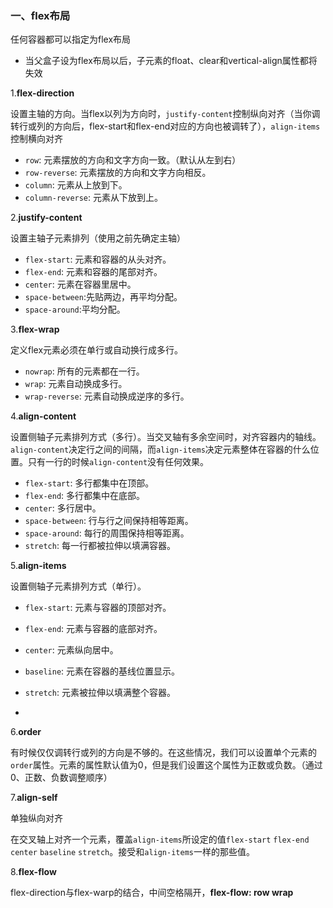 ### 一、flex布局

任何容器都可以指定为flex布局

- 当父盒子设为flex布局以后，子元素的float、clear和vertical-align属性都将失效

1.**flex-direction**

设置主轴的方向。当flex以列为方向时，`justify-content`控制纵向对齐（当你调转行或列的方向后，flex-start和flex-end对应的方向也被调转了），`align-items`控制横向对齐

- `row`: 元素摆放的方向和文字方向一致。（默认从左到右）
- `row-reverse`: 元素摆放的方向和文字方向相反。
- `column`: 元素从上放到下。
- `column-reverse`: 元素从下放到上。

2.**justify-content**

设置主轴子元素排列（使用之前先确定主轴）

- `flex-start`: 元素和容器的从头对齐。
- `flex-end`: 元素和容器的尾部对齐。
- `center`: 元素在容器里居中。
- `space-between`:先贴两边，再平均分配。
- `space-around`:平均分配。



3.**flex-wrap**

定义flex元素必须在单行或自动换行成多行。

- `nowrap`: 所有的元素都在一行。
- `wrap`: 元素自动换成多行。
- `wrap-reverse`: 元素自动换成逆序的多行。



4.**align-content**

设置侧轴子元素排列方式（多行）。当交叉轴有多余空间时，对齐容器内的轴线。`align-content`决定行之间的间隔，而`align-items`决定元素整体在容器的什么位置。只有一行的时候`align-content`没有任何效果。

- `flex-start`: 多行都集中在顶部。
- `flex-end`: 多行都集中在底部。
- `center`: 多行居中。
- `space-between`: 行与行之间保持相等距离。
- `space-around`: 每行的周围保持相等距离。
- `stretch`: 每一行都被拉伸以填满容器。



5.**align-items**

设置侧轴子元素排列方式（单行）。

- `flex-start`: 元素与容器的顶部对齐。
- `flex-end`: 元素与容器的底部对齐。
- `center`: 元素纵向居中。
- `baseline`: 元素在容器的基线位置显示。
- `stretch`: 元素被拉伸以填满整个容器。

- 

6.**order**

有时候仅仅调转行或列的方向是不够的。在这些情况，我们可以设置单个元素的`order`属性。元素的属性默认值为0，但是我们设置这个属性为正数或负数。（通过0、正数、负数调整顺序）

7.**align-self**

单独纵向对齐

在交叉轴上对齐一个元素，覆盖`align-items`所设定的值`flex-start` `flex-end` `center` `baseline` `stretch`。接受和`align-items`一样的那些值。



8.**flex-flow**

flex-direction与flex-warp的结合，中间空格隔开，**flex-flow: row wrap**